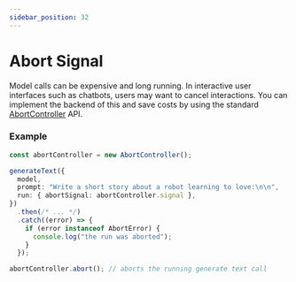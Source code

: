 ```yaml
---
sidebar_position: 32
---
```


# Abort Signal

Model calls can be expensive and long running. In interactive user interfaces such as chatbots, users may want to cancel interactions. You can implement the backend of this and save costs by using the standard [AbortController](https://developer.mozilla.org/en-US/docs/Web/API/AbortController) API.

### Example

```ts
const abortController = new AbortController();

generateText({
  model,
  prompt: "Write a short story about a robot learning to love:\n\n",
  run: { abortSignal: abortController.signal },
})
  .then(/* ... */)
  .catch((error) => {
    if (error instanceof AbortError) {
      console.log("the run was aborted");
    }
  });

abortController.abort(); // aborts the running generate text call
```

